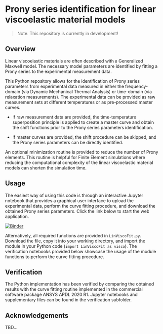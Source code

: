 # Prony series identification for linear viscoelastic material models

> Note: This repository is currently in development!

## Overview
Linear viscoelastic materials are often described with a Generalized Maxwell model. The necessary model parameters are identified by fitting a Prony series to the experimental measurement data. 

This Python repository allows for the identification of Prony series parameters from experimental data measured in either the frequency-domain (via Dynamic Mechanical Thermal Analysis) or time-domain (via relaxation measurements). The experimental data can be provided as raw measurement sets at different temperatures or as pre-processed master curves.

* If raw measurement data are provided, the time-temperature superposition principle is applied to create a master curve and obtain the shift functions prior to the Prony series parameters identification. 

* If master curves are provided, the shift procedure can be skipped, and the Prony series parameters can be directly identified. 

An optional minimization routine is provided to reduce the number of Prony elements. This routine is helpful for Finite Element simulations where reducing the computational complexity of the linear viscoelastic material models can shorten the simulation time.

## Usage
The easiest way of using this code is through an interactive Jupyter notebook that provides a graphical user interface to upload the experimental data, perform the curve fitting procedure, and download the obtained Prony series parameters. Click the link below to start the web application.

[![Binder](https://mybinder.org/badge_logo.svg)](https://mybinder.org/v2/gh/martin-springer/LinViscoFit/HEAD?urlpath=voila%2Frender%2FLinViscoFit.ipynb)

Alternatively, all required functions are provided in `LinViscoFit.py`. Download the file, copy it into your working directory, and import the module in your Python code (`import LinViscoFit as visco`). The verification notebooks provided below showcase the usage of the module functions to perform the curve fitting procedure.

## Verification
The Python implementation has been verified by comparing the obtained results with the curve fitting routine implemented in the commercial software package ANSYS APDL 2020 R1. Jupyter notebooks and supplementary files can be found in the verification subfolder.

## Acknowledgements
TBD...
